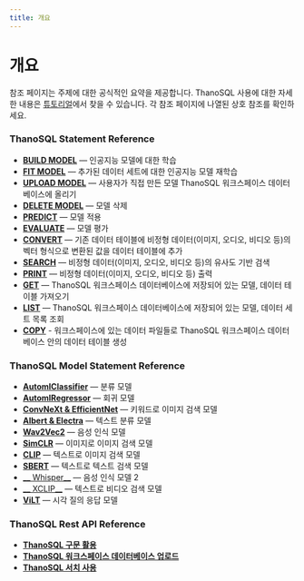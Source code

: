 ```yaml
---
title: 개요
---
```


# __개요__


참조 페이지는 주제에 대한 공식적인 요약을 제공합니다. ThanoSQL 사용에 대한 자세한 내용은 [튜토리얼](/ko/tutorials/algorithm_list/)에서 찾을 수 있습니다. 각 참조 페이지에 나열된 상호 참조를 확인하세요.

### __ThanoSQL Statement Reference__

- [__BUILD MODEL__](/ko/how-to_guides/ThanoSQL_query/BUILD_MODEL_SYNTAX/) — 인공지능 모델에 대한 학습
- [__FIT MODEL__](/ko/how-to_guides/ThanoSQL_query/FIT_MODEL_SYNTAX/) —  추가된 데이터 세트에 대한 인공지능 모델 재학습
- [__UPLOAD MODEL__](/ko/how-to_guides/ThanoSQL_query/UPLOAD_SYNTAX/) — 사용자가 직접 만든 모델 ThanoSQL 워크스페이스 데이터베이스에 올리기
- [__DELETE MODEL__](/ko/how-to_guides/ThanoSQL_query/DELETE_MODEL_SYNTAX/) —  모델 삭제
- [__PREDICT__](/ko/how-to_guides/ThanoSQL_query/PREDICT_MODEL_SYNTAX/) — 모델 적용
- [__EVALUATE__](/ko/how-to_guides/ThanoSQL_query/EVALUATE_MODEL_SYNTAX/) —  모델 평가
- [__CONVERT__](/ko/how-to_guides/ThanoSQL_query/CONVERT_USING_SYNTAX/) — 기존 데이터 테이블에 비정형 데이터(이미지, 오디오, 비디오 등)의 벡터 형식으로 변환된 값을 데이터 테이블에 추가
- [__SEARCH__](/ko/how-to_guides/ThanoSQL_query/SEARCH_SYNTAX/) — 비정형 데이터(이미지, 오디오, 비디오 등)의 유사도 기반 검색
- [__PRINT__](/ko/how-to_guides/ThanoSQL_query/PRINT_SYNTAX/) — 비정형 데이터(이미지, 오디오, 비디오 등) 출력
- [__GET__](/ko/how-to_guides/ThanoSQL_query/GET_SYNTAX/) —  ThanoSQL 워크스페이스 데이터베이스에 저장되어 있는 모델, 데이터 테이블 가져오기
- [__LIST__](/ko/how-to_guides/ThanoSQL_query/LIST_SYNTAX/) — ThanoSQL 워크스페이스 데이터베이스에 저장되어 있는 모델, 데이터 세트 목록 조회
- [__COPY__](/ko/how-to_guides/ThanoSQL_query/COPY_SYNTAX/) - 워크스페이스에 있는 데이터 파일들로 ThanoSQL 워크스페이스 데이터베이스 안의 데이터 테이블 생성

### __ThanoSQL Model Statement Reference__

- [__AutomlClassifier__](/ko/how-to_guides/ThanoSQL_model/AutomlClassifier/) — 분류 모델
- [__AutomlRegressor__](/ko/how-to_guides/ThanoSQL_model/AutomlRegressor/) — 회귀 모델
- [__ConvNeXt & EfficientNet__](/ko/how-to_guides/ThanoSQL_model/ConvNeXt_EfficientNet/) — 키워드로 이미지 검색 모델
- [__Albert & Electra__](/ko/how-to_guides/ThanoSQL_model/Albert_Electra/) — 텍스트 분류 모델
- [__Wav2Vec2__](/ko/how-to_guides/ThanoSQL_model/Wav2Vec2/) — 음성 인식 모델
- [__SimCLR__](/ko/how-to_guides/ThanoSQL_model/SimCLR/) —  이미지로 이미지 검색 모델
- [__CLIP__](/ko/how-to_guides/ThanoSQL_model/CLIP/) — 텍스트로 이미지 검색 모델
- [__SBERT__](/ko/how-to_guides/ThanoSQL_model/SBERT/) — 텍스트로 텍스트 검색 모델
- [__ Whisper__](/ko/how-to_guides/ThanoSQL_model/Whisper/) — 음성 인식 모델 2
- [__ XCLIP__](/ko/how-to_guides/ThanoSQL_model/XCLIP/) — 텍스트로 비디오 검색 모델
- [__ViLT__](/ko/how-to_guides/ThanoSQL_model/ViLT/) — 시각 질의 응답 모델

### __ThanoSQL Rest API Reference__ 

- [__ThanoSQL 구문 활용__](/ko/how-to_guides/ThanoSQL_connecting/rest_api_thanosql_query/)
- [__ThanoSQL 워크스페이스 데이터베이스 업로드__](/ko/how-to_guides/ThanoSQL_connecting/rest_api_thanosql_insert/)
- [__ThanoSQL 서치 사용__](/ko/how-to_guides/ThanoSQL_connecting/rest_api_thanosql_search/)


